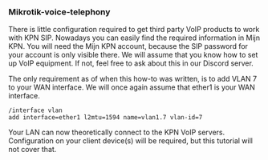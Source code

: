 ### Mikrotik-voice-telephony


There is little configuration required to get third party VoIP products to work with KPN SIP. Nowadays you can easily find the required information in Mijn KPN. You will need the Mijn KPN account, because the SIP password for your account is only visible there. We will assume that you know how to set up VoIP equipment. If not, feel free to ask about this in our Discord server.

The only requirement as of when this how-to was written, is to add VLAN 7 to your WAN interface. We will once again assume that ether1 is your WAN interface. 

```
/interface vlan
add interface=ether1 l2mtu=1594 name=vlan1.7 vlan-id=7
```

Your LAN can now theoretically connect to the KPN VoIP servers. Configuration on your client device(s) will be required, but this tutorial will not cover that. 
